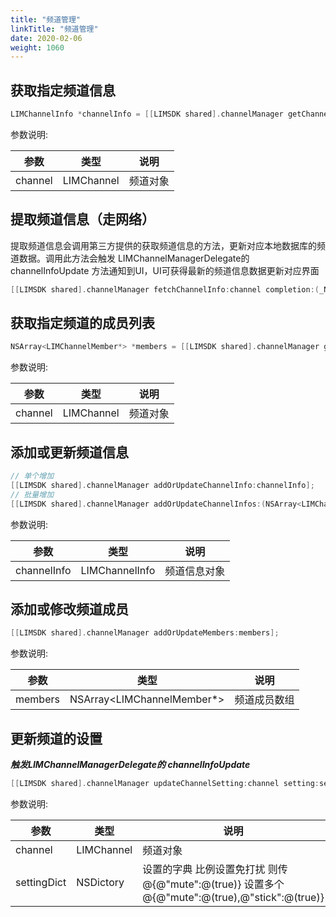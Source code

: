 ```yaml
---
title: "频道管理"
linkTitle: "频道管理"
date: 2020-02-06
weight: 1060
---
```


## 获取指定频道信息

```Objective-C
LIMChannelInfo *channelInfo = [[LIMSDK shared].channelManager getChannelInfo:channel];

```

参数说明:


参数 | 类型 | 说明
---|--- |---
channel | LIMChannel | 频道对象

## 提取频道信息（走网络）

提取频道信息会调用第三方提供的获取频道信息的方法，更新对应本地数据库的频道数据。调用此方法会触发 LIMChannelManagerDelegate的 channelInfoUpdate 方法通知到UI，UI可获得最新的频道信息数据更新对应界面

```Objective-C
[[LIMSDK shared].channelManager fetchChannelInfo:channel completion:(_Nullable LIMChannelInfoBlock)channelInfoBlock];
```

## 获取指定频道的成员列表

```Objective-C
NSArray<LIMChannelMember*> *members = [[LIMSDK shared].channelManager getMembersWithChannel:channel];

```

参数说明:


参数 | 类型 | 说明
---|--- |---
channel | LIMChannel | 频道对象

## 添加或更新频道信息

```Objective-C
// 单个增加
[[LIMSDK shared].channelManager addOrUpdateChannelInfo:channelInfo];
// 批量增加
[[LIMSDK shared].channelManager addOrUpdateChannelInfos:(NSArray<LIMChannelInfo*>*) channelInfos];

```

参数说明:


参数 | 类型 | 说明
---|--- |---
channelInfo | LIMChannelInfo | 频道信息对象


## 添加或修改频道成员

```Objective-C
[[LIMSDK shared].channelManager addOrUpdateMembers:members];

```

参数说明:


参数 | 类型 | 说明
---|--- |---
members | NSArray<LIMChannelMember*> | 频道成员数组



## 更新频道的设置

***触发LIMChannelManagerDelegate的 channelInfoUpdate***

```Objective-C
[[LIMSDK shared].channelManager updateChannelSetting:channel setting:settingDict];

```

参数说明:


参数 | 类型 | 说明
---|--- |---
channel | LIMChannel | 频道对象
settingDict | NSDictory | 设置的字典 比例设置免打扰 则传 @{@"mute":@(true)} 设置多个 @{@"mute":@(true),@"stick":@(true)}



